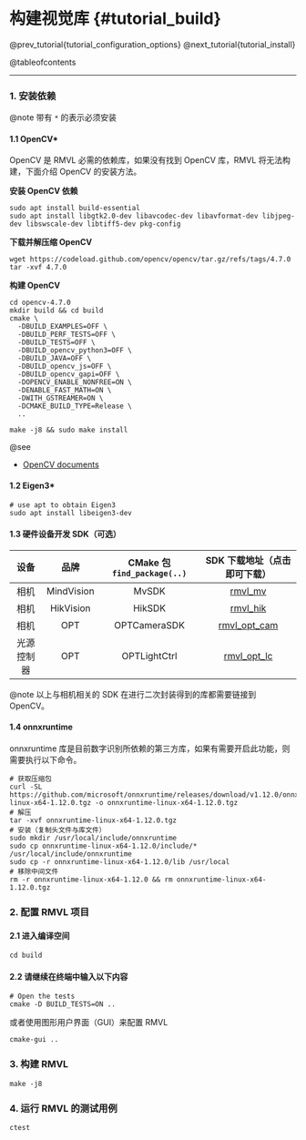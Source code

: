 构建视觉库 {#tutorial_build}
============

@prev_tutorial{tutorial_configuration_options}
@next_tutorial{tutorial_install}

@tableofcontents

------

### 1. 安装依赖

@note 带有 `*` 的表示必须安装

#### 1.1 OpenCV*

OpenCV 是 RMVL 必需的依赖库，如果没有找到 OpenCV 库，RMVL 将无法构建，下面介绍 OpenCV 的安装方法。

**安装 OpenCV 依赖**

```shell
sudo apt install build-essential
sudo apt install libgtk2.0-dev libavcodec-dev libavformat-dev libjpeg-dev libswscale-dev libtiff5-dev pkg-config
```

**下载并解压缩 OpenCV**

```shell
wget https://codeload.github.com/opencv/opencv/tar.gz/refs/tags/4.7.0
tar -xvf 4.7.0
```

**构建 OpenCV**

```shell
cd opencv-4.7.0
mkdir build && cd build
cmake \
  -DBUILD_EXAMPLES=OFF \
  -DBUILD_PERF_TESTS=OFF \
  -DBUILD_TESTS=OFF \
  -DBUILD_opencv_python3=OFF \
  -DBUILD_JAVA=OFF \
  -DBUILD_opencv_js=OFF \
  -DBUILD_opencv_gapi=OFF \
  -DOPENCV_ENABLE_NONFREE=ON \
  -DENABLE_FAST_MATH=ON \
  -DWITH_GSTREAMER=ON \
  -DCMAKE_BUILD_TYPE=Release \
  ..

make -j8 && sudo make install
```

@see
- [OpenCV documents](https://docs.opencv.org/4.x/)

#### 1.2 Eigen3*

```shell
# use apt to obtain Eigen3
sudo apt install libeigen3-dev
```

#### 1.3 硬件设备开发 SDK（可选）

|    设备    |    品牌    | CMake 包 `find_package(..)` |                 SDK 下载地址（点击即可下载）                 |
| :--------: | :--------: | :-------------------------: | :----------------------------------------------------------: |
|    相机    | MindVision |            MvSDK            | [rmvl_mv](https://www.mindvision.com.cn/uploadfiles/SDK/linuxSDK_V2.1.0.37.tar.gz) |
|    相机    | HikVision  |           HikSDK            | [rmvl_hik](https://www.hikrobotics.com/cn2/source/support/software/MVS_STD_GML_V2.1.2_221208.zip) |
|    相机    |    OPT     |        OPTCameraSDK         | [rmvl_opt_cam](https://vision.scutbot.cn/files/opt_camera_sdk.tar.xz) |
| 光源控制器 |    OPT     |        OPTLightCtrl         | [rmvl_opt_lc](https://vision.scutbot.cn/files/opt_lc_sdk.tar.xz) |

@note 以上与相机相关的 SDK 在进行二次封装得到的库都需要链接到 OpenCV。

#### 1.4 onnxruntime

onnxruntime 库是目前数字识别所依赖的第三方库，如果有需要开启此功能，则需要执行以下命令。

```shell
# 获取压缩包
curl -SL https://github.com/microsoft/onnxruntime/releases/download/v1.12.0/onnxruntime-linux-x64-1.12.0.tgz -o onnxruntime-linux-x64-1.12.0.tgz
# 解压
tar -xvf onnxruntime-linux-x64-1.12.0.tgz
# 安装（复制头文件与库文件）
sudo mkdir /usr/local/include/onnxruntime
sudo cp onnxruntime-linux-x64-1.12.0/include/* /usr/local/include/onnxruntime
sudo cp -r onnxruntime-linux-x64-1.12.0/lib /usr/local
# 移除中间文件
rm -r onnxruntime-linux-x64-1.12.0 && rm onnxruntime-linux-x64-1.12.0.tgz
```

### 2. 配置 RMVL 项目

#### 2.1 进入编译空间

```shell
cd build
```

#### 2.2 请继续在终端中输入以下内容

```shell
# Open the tests
cmake -D BUILD_TESTS=ON ..
```

或者使用图形用户界面（GUI）来配置 RMVL

```shell
cmake-gui ..
```

### 3. 构建 RMVL

```shell
make -j8
```

### 4. 运行 RMVL 的测试用例

```shell
ctest
```
